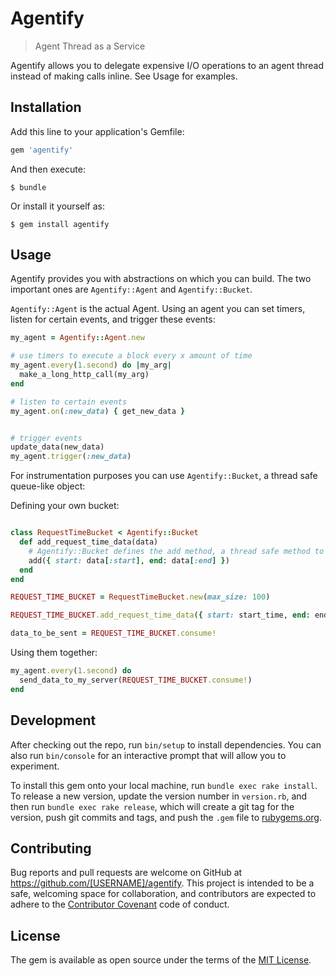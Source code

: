 # Agentify

> Agent Thread as a Service

Agentify allows you to delegate expensive I/O operations to an agent thread instead of making calls inline. See Usage for examples.

## Installation

Add this line to your application's Gemfile:

```ruby
gem 'agentify'
```

And then execute:

    $ bundle

Or install it yourself as:

    $ gem install agentify

## Usage

Agentify provides you with abstractions on which you can build. The two important ones are `Agentify::Agent` and `Agentify::Bucket`.

`Agentify::Agent` is the actual Agent. Using an agent you can set timers, listen for certain events, and trigger these events:

```ruby
my_agent = Agentify::Agent.new

# use timers to execute a block every x amount of time
my_agent.every(1.second) do |my_arg|
  make_a_long_http_call(my_arg)
end

# listen to certain events
my_agent.on(:new_data) { get_new_data }


# trigger events
update_data(new_data)
my_agent.trigger(:new_data)
```

For instrumentation purposes you can use `Agentify::Bucket`, a thread safe queue-like object:

Defining your own bucket:

```ruby

class RequestTimeBucket < Agentify::Bucket
  def add_request_time_data(data)
    # Agentify::Bucket defines the add method, a thread safe method to add data to the bucket
    add({ start: data[:start], end: data[:end] })
  end
end

REQUEST_TIME_BUCKET = RequestTimeBucket.new(max_size: 100)

REQUEST_TIME_BUCKET.add_request_time_data({ start: start_time, end: end_time })

data_to_be_sent = REQUEST_TIME_BUCKET.consume!
```

Using them together:

```ruby
my_agent.every(1.second) do
  send_data_to_my_server(REQUEST_TIME_BUCKET.consume!)
end
```

## Development

After checking out the repo, run `bin/setup` to install dependencies. You can also run `bin/console` for an interactive prompt that will allow you to experiment.

To install this gem onto your local machine, run `bundle exec rake install`. To release a new version, update the version number in `version.rb`, and then run `bundle exec rake release`, which will create a git tag for the version, push git commits and tags, and push the `.gem` file to [rubygems.org](https://rubygems.org).

## Contributing

Bug reports and pull requests are welcome on GitHub at https://github.com/[USERNAME]/agentify. This project is intended to be a safe, welcoming space for collaboration, and contributors are expected to adhere to the [Contributor Covenant](http://contributor-covenant.org) code of conduct.


## License

The gem is available as open source under the terms of the [MIT License](http://opensource.org/licenses/MIT).

